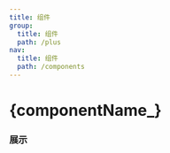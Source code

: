 ```yaml
---
title: 组件
group: 
  title: 组件
  path: /plus
nav:
  title: 组件
  path: /components
---
```


# {__componentName___}
### 展示

<code src="./demos/demo.tsx" />
<API/>